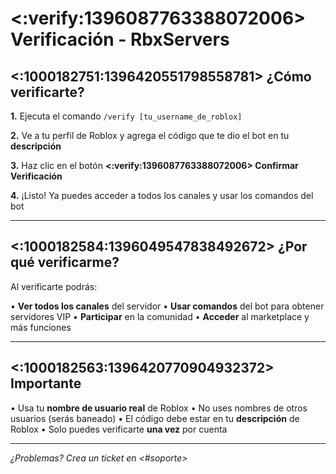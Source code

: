 
# <:verify:1396087763388072006> Verificación - RbxServers

## <:1000182751:1396420551798558781> ¿Cómo verificarte?

**1.** Ejecuta el comando `/verify [tu_username_de_roblox]`

**2.** Ve a tu perfil de Roblox y agrega el código que te dio el bot en tu **descripción**

**3.** Haz clic en el botón **<:verify:1396087763388072006> Confirmar Verificación**

**4.** ¡Listo! Ya puedes acceder a todos los canales y usar los comandos del bot

---

## <:1000182584:1396049547838492672> ¿Por qué verificarme?

Al verificarte podrás:

• **Ver todos los canales** del servidor
• **Usar comandos** del bot para obtener servidores VIP
• **Participar** en la comunidad
• **Acceder** al marketplace y más funciones

---

## <:1000182563:1396420770904932372> Importante

• Usa tu **nombre de usuario real** de Roblox
• No uses nombres de otros usuarios (serás baneado)
• El código debe estar en tu **descripción** de Roblox
• Solo puedes verificarte **una vez** por cuenta

---

*¿Problemas? Crea un ticket en <#soporte>*
